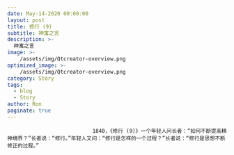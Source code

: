 ```yaml
---
date: May-14-2020 00:00:00
layout: post
title: 修行 (9)
subtitle: 神寓之言
description: >-
  神寓之言
image: >-
    /assets/img/Qtcreator-overview.png
optimized_image: >-
    /assets/img/Qtcreator-overview.png
category: Story
tags:
  - blog
  - Story
author: Ron
paginate: true
---
```


							　　1840，《修行 (9)》一个年轻人问长者：“如何不断提高精神境界？”长者说：“修行。”年轻人又问：“修行是怎样的一个过程？”长者说：“修行是思想不断修正的过程。”
							
							
						